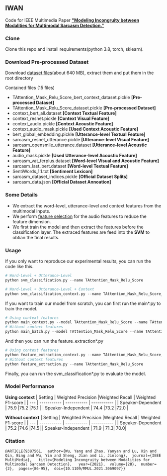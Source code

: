 ## IWAN

Code for IEEE Multimedia Paper [**"Modeling Incongruity between Modalities for Multimodal Sarcasm Detection."**](https://ieeexplore.ieee.org/document/9387561)

### Clone
Clone this repo and install requirements(python 3.8, torch, sklearn).

### Download Pre-processed Dataset
Download [dataset files](https://cowtransfer.com/s/31a630e5ab3f40)(about 640 MB), extract them and put them in the root directory

Contained files (15 files)
- TAttention_Mask_Relu_Score_bert_context_dataset.pickle **[Pre-processed Dataset]**
- TAttention_Mask_Relu_Score_dataset.pickle **[Pre-processed Dataset]**
- context_bert_all.dataset **[Context Textual Feature]**
- context_resnet.pickle **[Context Visual Feature]**
- context_audio.pickle **[Context Acoustic Feature]**
- context_audio_mask.pickle **[Used Context Acoustic Feature]**
- bert_global_embedding.pickle **[Utterance-level Textual Feature]**
- sarcasm_resnet_utterance.pickle **[Utterance-level Visual Feature]**
- sarcasm_opensmile_utterance.dataset **[Utterance-level Acoustic Feature]**
- audio_mask.pickle **[Used Utterance-level Acoustic Feature]** 
- sarcasm_vat_ferplus.dataset **[Word-level Visual and Acoustic Feature]** 
- sarcasm_last_bert.dataset **[Word-level Textual Feature]** 
- SentiWords_1.1.txt **[Sentiment Lexicon]**
- sarcasm_dataset_indices.pickle **[Official Dataset Splits]**
- sarcasm_data.json **[Official Dataset Annoation]**

### Some Details
- We extract the word-level, utterance-level and context features from the multimodal inputs. 
- We perform [feature selection](https://scikit-learn.org/stable/modules/feature_selection.html#feature-selection-using-selectfrommodel) for the audio features to reduce the feature dimension.  
- We first train the model and then extract the features before the classification layer. The extraced features are feed into the **SVM** to obtian the final results. 


### Usage
If you only want to reproduce our experimental results, you can run the code like this.

```python
# Word-Level + Utterance-Level
python svm_classification.py --name TAttention_Mask_Relu_Score

# Word-Level + Utterance-Level + Context
python svm_classification_context.py --name TAttention_Mask_Relu_Score_bert_context
```

If you want to train our model from scratch, you can first run the main*.py to train the model.

```python
# Using context features
python main_context.py --model TAttention_Mask_Relu_Score --name TAttention_Mask_Relu_Score_bert_context
# Without context features
python main_batch.py --model TAttention_Mask_Relu_Score --name TAttention_Mask_Relu_Score
```
And then you can run the feature_extraction*.py

```python
# Using context features
python feature_extraction_context.py --name TAttention_Mask_Relu_Score_bert_context
# Without context features
python feature_extraction.py --name TAttention_Mask_Relu_Score
```
Finally, you can run the svm_classification*.py to evaluate the model.

### Model Performance 
**Using context**
| Setting | Weighted Precision |Weighted Recall | Weighted F1-score |
| --- | ----------- | ----------- | ----------- |
| Speaker-Dependent | 75.9 |75.2 |75.1 |
| Speaker-Independent  | 74.4 |73.2 |72.0 |


**Without context**
| Setting | Weighted Precision |Weighted Recall | Weighted F1-score |
| --- | ----------- | ----------- | ----------- |
| Speaker-Dependent | 75.2 |74.6 |74.5|
| Speaker-Independent  | 71.9 | 71.3| 70.0|
  

### Citation
```
@ARTICLE{9387561,  author={Wu, Yang and Zhao, Yanyan and Lu, Xin and Qin, Bing and Wu, Yin and Sheng, Jian and Li, Jinlong},  journal={IEEE MultiMedia},   title={Modeling Incongruity between Modalities for Multimodal Sarcasm Detection},   year={2021},  volume={28},  number={2},  pages={86-95},  doi={10.1109/MMUL.2021.3069097}}
```
